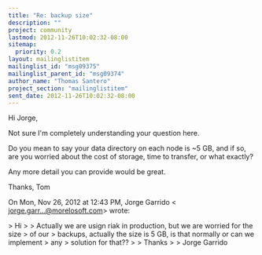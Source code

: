 ```yaml
---
title: "Re: backup size"
description: ""
project: community
lastmod: 2012-11-26T10:02:32-08:00
sitemap:
  priority: 0.2
layout: mailinglistitem
mailinglist_id: "msg09375"
mailinglist_parent_id: "msg09374"
author_name: "Thomas Santero"
project_section: "mailinglistitem"
sent_date: 2012-11-26T10:02:32-08:00
---
```



Hi Jorge,

Not sure I'm completely understanding your question here.

Do you mean to say your data directory on each node is ~5 GB, and if so,
are you worried about the cost of storage, time to transfer, or what
exactly?

Any more detail you can provide would be great.

Thanks,
Tom

On Mon, Nov 26, 2012 at 12:43 PM, Jorge Garrido &lt;
jorge.garr...@morelosoft.com&gt; wrote:

&gt; Hi
&gt;
&gt; Actually we are usign riak in production, but we are worried for the size
&gt; of our
&gt; backups, actually the size is 5 GB, is that normally or can we implement
&gt; any
&gt; solution for that??
&gt;
&gt; Thanks
&gt;
&gt; Jorge Garrido


